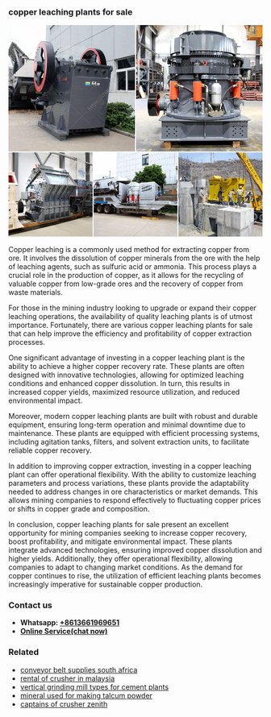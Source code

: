 <h3>copper leaching plants for sale</h3><img src='1708499361.jpg' alt=''><p>Copper leaching is a commonly used method for extracting copper from ore. It involves the dissolution of copper minerals from the ore with the help of leaching agents, such as sulfuric acid or ammonia. This process plays a crucial role in the production of copper, as it allows for the recycling of valuable copper from low-grade ores and the recovery of copper from waste materials.</p><p>For those in the mining industry looking to upgrade or expand their copper leaching operations, the availability of quality leaching plants is of utmost importance. Fortunately, there are various copper leaching plants for sale that can help improve the efficiency and profitability of copper extraction processes.</p><p>One significant advantage of investing in a copper leaching plant is the ability to achieve a higher copper recovery rate. These plants are often designed with innovative technologies, allowing for optimized leaching conditions and enhanced copper dissolution. In turn, this results in increased copper yields, maximized resource utilization, and reduced environmental impact.</p><p>Moreover, modern copper leaching plants are built with robust and durable equipment, ensuring long-term operation and minimal downtime due to maintenance. These plants are equipped with efficient processing systems, including agitation tanks, filters, and solvent extraction units, to facilitate reliable copper recovery.</p><p>In addition to improving copper extraction, investing in a copper leaching plant can offer operational flexibility. With the ability to customize leaching parameters and process variations, these plants provide the adaptability needed to address changes in ore characteristics or market demands. This allows mining companies to respond effectively to fluctuating copper prices or shifts in copper grade and composition.</p><p>In conclusion, copper leaching plants for sale present an excellent opportunity for mining companies seeking to increase copper recovery, boost profitability, and mitigate environmental impact. These plants integrate advanced technologies, ensuring improved copper dissolution and higher yields. Additionally, they offer operational flexibility, allowing companies to adapt to changing market conditions. As the demand for copper continues to rise, the utilization of efficient leaching plants becomes increasingly imperative for sustainable copper production.</p><h3>Contact us</h3><ul><li><strong>Whatsapp:&nbsp;<a href="https://wa.me/8613661969651">+8613661969651</a></strong></li><li><a href="https://swt.shibang-china.com/?git&amp;zhl&amp;copper leaching plants for sale"><strong>Online Service(chat now)</strong></a></li></ul><h3>Related</h3><ul><li><a href='conveyor belt supplies south africa.md'>conveyor belt supplies south africa</a></li><li><a href='rental of crusher in malaysia.md'>rental of crusher in malaysia</a></li><li><a href='vertical grinding mill types for cement plants.md'>vertical grinding mill types for cement plants</a></li><li><a href='mineral used for making talcum powder.md'>mineral used for making talcum powder</a></li><li><a href='captains of crusher zenith.md'>captains of crusher zenith</a></li></ul>